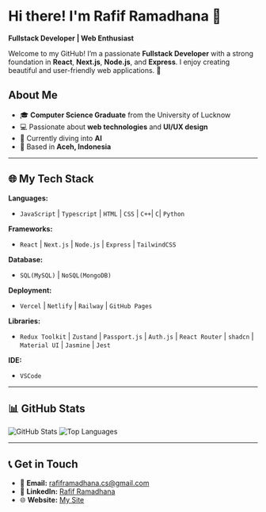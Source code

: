 # Hi there! I'm Rafif Ramadhana 👋

**Fullstack Developer | Web Enthusiast**

Welcome to my GitHub! I’m a passionate **Fullstack Developer** with a strong foundation in **React**, **Next.js**, **Node.js**, and **Express**. I enjoy creating beautiful and user-friendly web applications. 🚀

## About Me
- 🎓 **Computer Science Graduate** from the University of Lucknow
- 💻 Passionate about **web technologies** and **UI/UX design**
- 🌱 Currently diving into **AI**
- 📍 Based in **Aceh, Indonesia**

---

## 🌐 My Tech Stack

**Languages:**
- `JavaScript` | `Typescript` | `HTML` | `CSS` | `C++`| `C`| `Python`
  
**Frameworks:**
- `React` | `Next.js` | `Node.js` | `Express` | `TailwindCSS`
  
**Database:**
- `SQL(MySQL)` | `NoSQL(MongoDB)`
  
**Deployment:**
- `Vercel` | `Netlify` | `Railway` | `GitHub Pages`
  
**Libraries:**
- `Redux Toolkit` | `Zustand` | `Passport.js` | `Auth.js` | `React Router` | `shadcn` | `Material UI` | `Jasmine` | `Jest`

**IDE:**
- `VSCode`

---


## 📊 GitHub Stats

![GitHub Stats](https://github-readme-stats.vercel.app/api?username=rafiframadhana&show_icons=true&count_private=true&hide_title=true)
![Top Languages](https://github-readme-stats.vercel.app/api/top-langs/?username=rafiframadhana&layout=compact&hide=html&theme=radical)

---

## 📞 Get in Touch

- 📧 **Email:** [rafiframadhana.cs@gmail.com](mailto:rafiframadhana.cs@gmail.com)
- 🔗 **LinkedIn:** [Rafif Ramadhana](https://www.linkedin.com/in/rafif-ramadhana-230603250)
- 🌐 **Website:** [My Site](https://rafiframadhana.site/)
